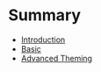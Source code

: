 # Summary

* [Introduction](README.md)
* [Basic](basic/README.md)
* [Advanced Theming](advanced/README.md)

